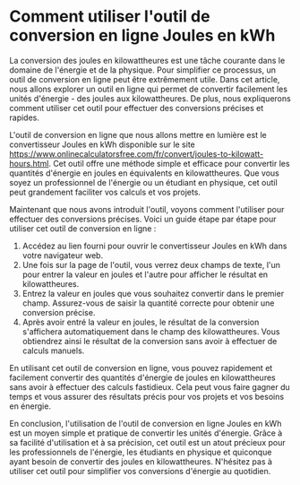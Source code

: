 Comment utiliser l'outil de conversion en ligne Joules en kWh
=============================================================

La conversion des joules en kilowattheures est une tâche courante dans le domaine de l'énergie et de la physique. Pour simplifier ce processus, un outil de conversion en ligne peut être extrêmement utile. Dans cet article, nous allons explorer un outil en ligne qui permet de convertir facilement les unités d'énergie - des joules aux kilowattheures. De plus, nous expliquerons comment utiliser cet outil pour effectuer des conversions précises et rapides.

L'outil de conversion en ligne que nous allons mettre en lumière est le convertisseur Joules en kWh disponible sur le site <https://www.onlinecalculatorsfree.com/fr/convert/joules-to-kilowatt-hours.html>. Cet outil offre une méthode simple et efficace pour convertir les quantités d'énergie en joules en équivalents en kilowattheures. Que vous soyez un professionnel de l'énergie ou un étudiant en physique, cet outil peut grandement faciliter vos calculs et vos projets.

Maintenant que nous avons introduit l'outil, voyons comment l'utiliser pour effectuer des conversions précises. Voici un guide étape par étape pour utiliser cet outil de conversion en ligne :

1. Accédez au lien fourni pour ouvrir le convertisseur Joules en kWh dans votre navigateur web.
2. Une fois sur la page de l'outil, vous verrez deux champs de texte, l'un pour entrer la valeur en joules et l'autre pour afficher le résultat en kilowattheures.
3. Entrez la valeur en joules que vous souhaitez convertir dans le premier champ. Assurez-vous de saisir la quantité correcte pour obtenir une conversion précise.
4. Après avoir entré la valeur en joules, le résultat de la conversion s'affichera automatiquement dans le champ des kilowattheures. Vous obtiendrez ainsi le résultat de la conversion sans avoir à effectuer de calculs manuels.

En utilisant cet outil de conversion en ligne, vous pouvez rapidement et facilement convertir des quantités d'énergie de joules en kilowattheures sans avoir à effectuer des calculs fastidieux. Cela peut vous faire gagner du temps et vous assurer des résultats précis pour vos projets et vos besoins en énergie.

En conclusion, l'utilisation de l'outil de conversion en ligne Joules en kWh est un moyen simple et pratique de convertir les unités d'énergie. Grâce à sa facilité d'utilisation et à sa précision, cet outil est un atout précieux pour les professionnels de l'énergie, les étudiants en physique et quiconque ayant besoin de convertir des joules en kilowattheures. N'hésitez pas à utiliser cet outil pour simplifier vos conversions d'énergie au quotidien.